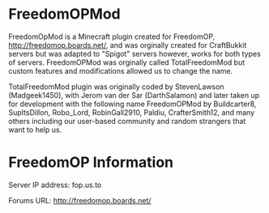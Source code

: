 FreedomOPMod
============

FreedomOpMod is a Minecraft plugin created for FreedomOP, http://freedomop.boards.net/, and was orginally created for CraftBukkit servers but was adapted to "Spigot" servers however, works for both types of servers.   FreedomOPMod was orginally called TotalFreedomMod but custom features and modifications allowed us to change the name.


TotalFreedomMod plugin was originally coded by StevenLawson (Madgeek1450), with Jerom van der Sar (DarthSalamon) and later taken up for development with the following name FreedomOPMod by Buildcarter8, SupItsDillon, Robo_Lord, RobinGall2910, Paldiu, CrafterSmith12, and many others including our user-based community and random strangers that want to help us.



FreedomOP Information
==
Server IP address: fop.us.to


Forums URL: http://freedomop.boards.net/
